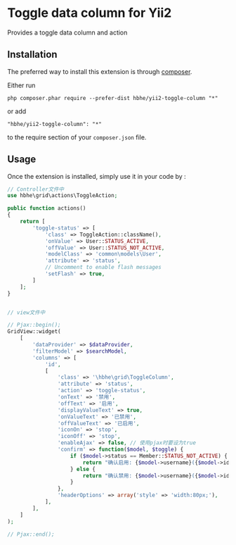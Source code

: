 Toggle data column for Yii2
===========================
Provides a toggle data column and action

Installation
------------

The preferred way to install this extension is through [composer](http://getcomposer.org/download/).

Either run

```
php composer.phar require --prefer-dist hbhe/yii2-toggle-column "*"
```

or add

```
"hbhe/yii2-toggle-column": "*"
```

to the require section of your `composer.json` file.


Usage
-----

Once the extension is installed, simply use it in your code by  :

```php
// Controller文件中
use hbhe\grid\actions\ToggleAction;

public function actions()
{
    return [
        'toggle-status' => [
            'class' => ToggleAction::className(),
            'onValue' => User::STATUS_ACTIVE,
            'offValue' => User::STATUS_NOT_ACTIVE,
            'modelClass' => 'common\models\User',
            'attribute' => 'status',
            // Uncomment to enable flash messages
            'setFlash' => true,
        ]
    ];
}


// view文件中

// Pjax::begin();
GridView::widget(
	[
		'dataProvider' => $dataProvider,
		'filterModel' => $searchModel,
		'columns' => [
            'id',
            [
                'class' => '\hbhe\grid\ToggleColumn',
                'attribute' => 'status',
                'action' => 'toggle-status',
                'onText' => '禁用',
                'offText' => '启用',
                'displayValueText' => true,
                'onValueText' => '已禁用',
                'offValueText' => '已启用',
                'iconOn' => 'stop',
                'iconOff' => 'stop',
                'enableAjax' => false, // 使用pjax时要设为true
                'confirm' => function($model, $toggle) {
                    if ($model->status == Member::STATUS_NOT_ACTIVE) {
                        return "确认启用: {$model->username}({$model->id})?";
                    } else {
                        return "确认禁用: {$model->username}({$model->id})?";
                    }
                },
                'headerOptions' => array('style' => 'width:80px;'),
            ],
		],
	]
);

// Pjax::end();
```
